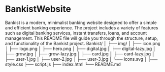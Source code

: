 # BankistWebsite

Bankist is a modern, minimalist banking website designed to offer a simple and efficient banking experience. The project includes a variety of features such as digital banking services, instant transfers, loans, and account management. This README file will guide you through the structure, setup, and functionality of the Bankist project.
Bankist/
│
├── img/
│   ├── icon.png
│   ├── logo.png
│   ├── hero.png
│   ├── digital.jpg
│   ├── digital-lazy.jpg
│   ├── grow.jpg
│   ├── grow-lazy.jpg
│   ├── card.jpg
│   ├── card-lazy.jpg
│   ├── user-1.jpg
│   ├── user-2.jpg
│   ├── user-3.jpg
│   └── icons.svg
│
├── style.css
├── script.js
├── index.html
└── README.md
